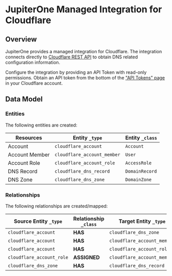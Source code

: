 # JupiterOne Managed Integration for Cloudflare

## Overview

JupiterOne provides a managed integration for Cloudflare. The integration
connects directly to [Cloudflare REST API][1] to obtain DNS related
configuration information.

Configure the integration by providing an API Token with read-only permissions.
Obtain an API token from the bottom of the ["API Tokens" page][2] in your
Cloudflare account.

[1]: https://api.cloudflare.com/
[2]: https://dash.cloudflare.com/profile/api-tokens

<!-- {J1_DOCUMENTATION_MARKER_START} -->
<!--
********************************************************************************
NOTE: ALL OF THE FOLLOWING DOCUMENTATION IS GENERATED USING THE
"j1-integration document" COMMAND. DO NOT EDIT BY HAND! PLEASE SEE THE DEVELOPER
DOCUMENTATION FOR USAGE INFORMATION:

https://github.com/JupiterOne/sdk/blob/master/docs/integrations/development.md
********************************************************************************
-->

## Data Model

### Entities

The following entities are created:

| Resources      | Entity `_type`              | Entity `_class` |
| -------------- | --------------------------- | --------------- |
| Account        | `cloudflare_account`        | `Account`       |
| Account Member | `cloudflare_account_member` | `User`          |
| Account Role   | `cloudflare_account_role`   | `AccessRole`    |
| DNS Record     | `cloudflare_dns_record`     | `DomainRecord`  |
| DNS Zone       | `cloudflare_dns_zone`       | `DomainZone`    |

### Relationships

The following relationships are created/mapped:

| Source Entity `_type`     | Relationship `_class` | Target Entity `_type`       |
| ------------------------- | --------------------- | --------------------------- |
| `cloudflare_account`      | **HAS**               | `cloudflare_dns_zone`       |
| `cloudflare_account`      | **HAS**               | `cloudflare_account_member` |
| `cloudflare_account`      | **HAS**               | `cloudflare_account_role`   |
| `cloudflare_account_role` | **ASSIGNED**          | `cloudflare_account_member` |
| `cloudflare_dns_zone`     | **HAS**               | `cloudflare_dns_record`     |

<!--
********************************************************************************
END OF GENERATED DOCUMENTATION AFTER BELOW MARKER
********************************************************************************
-->
<!-- {J1_DOCUMENTATION_MARKER_END} -->
